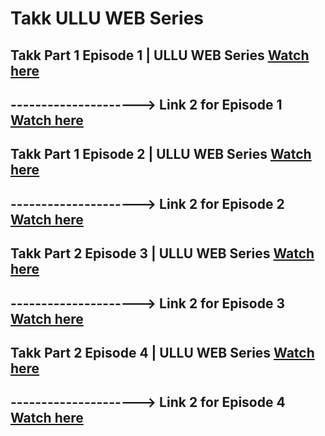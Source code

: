 # Takk ULLU WEB Series


## Takk Part 1 Episode 1 | ULLU WEB Series [Watch here](https://dai.ly/x9bv36y)
## ---------------------> Link 2 for Episode 1 [Watch here](https://www.bitchute.com/video/IHLbSmnPyBHj/)





## Takk Part 1 Episode 2 | ULLU WEB Series [Watch here](https://dai.ly/x9bv3fk)
## ---------------------> Link 2 for Episode 2 [Watch here](https://www.bitchute.com/video/7kaFD0eWUPwo/)



## Takk Part 2 Episode 3 | ULLU WEB Series [Watch here](https://dai.ly/x9bv3ti)
## ---------------------> Link 2 for Episode 3 [Watch here](https://www.bitchute.com/video/2o5zzsaFetyP/)


## Takk Part 2 Episode 4 | ULLU WEB Series [Watch here](https://dai.ly/x9bv46e)
## ---------------------> Link 2 for Episode 4 [Watch here](https://www.bitchute.com/video/dj3Q2zSWZtWy/)
